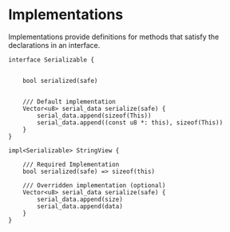 # Implementations

Implementations provide definitions for methods that satisfy the declarations in an interface.

```mj
interface Serializable {


    bool serialized(safe)


    /// Default implementation
    Vector<u8> serial_data serialize(safe) {
        serial_data.append(sizeof(This))
        serial_data.append((const u8 *: this), sizeof(This))
    }
}

impl<Serializable> StringView {

    /// Required Implementation
    bool serialized(safe) => sizeof(this)

    /// Overridden implementation (optional)
    Vector<u8> serial_data serialize(safe) {
        serial_data.append(size)
        serial_data.append(data)
    }
}
```
